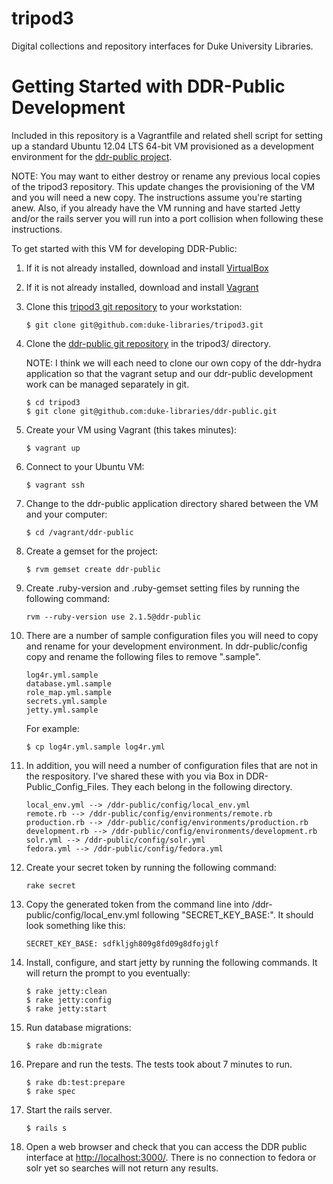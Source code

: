 tripod3
=======

Digital collections and repository interfaces for Duke University Libraries.

Getting Started with DDR-Public Development
===============

Included in this repository is a Vagrantfile and related shell script for setting up a standard Ubuntu 12.04 LTS 64-bit VM provisioned as a development environment for the [ddr-public project](https://github.com/duke-libraries/ddr-public).

NOTE: You may want to either destroy or rename any previous local copies of the tripod3 repository. This update changes the provisioning of the VM and you will need a new copy. The instructions assume you're starting anew. Also, if you already have the VM running and have started Jetty and/or the rails server you will run into a port collision when following these instructions.

To get started with this VM for developing DDR-Public:

1. If it is not already installed, download and install [VirtualBox](https://www.virtualbox.org/wiki/Downloads)

2. If it is not already installed, download and install [Vagrant](https://www.vagrantup.com/downloads.html)

3. Clone this [tripod3 git repository](https://github.com/duke-libraries/tripod3) to your workstation:

    ```
    $ git clone git@github.com:duke-libraries/tripod3.git
    ```

4. Clone the [ddr-public git repository](https://github.com/duke-libraries/ddr-public) in the tripod3/ directory.

    NOTE: I think we will each need to clone our own copy of the ddr-hydra application so that the vagrant setup and our ddr-public development work can be managed separately in git.

    ```
    $ cd tripod3
    $ git clone git@github.com:duke-libraries/ddr-public.git
    ```

5. Create your VM using Vagrant (this takes minutes):

    ```
    $ vagrant up
    ```

6. Connect to your Ubuntu VM:

    ```
    $ vagrant ssh
    ```

7. Change to the ddr-public application directory shared between the VM and your computer:

    ```
    $ cd /vagrant/ddr-public
    ```

8. Create a gemset for the project:
    
    ```
    $ rvm gemset create ddr-public
    ```

9. Create .ruby-version and .ruby-gemset setting files by running the following command:
    
    ```
    rvm --ruby-version use 2.1.5@ddr-public
    ```

10. There are a number of sample configuration files you will need to copy and rename for your development environment. In ddr-public/config copy and rename the following files to remove ".sample".

    ```
    log4r.yml.sample
    database.yml.sample
    role_map.yml.sample
    secrets.yml.sample
    jetty.yml.sample
    ```

    For example:
    ```
    $ cp log4r.yml.sample log4r.yml
    ```

11. In addition, you will need a number of configuration files that are not in the respository. I've shared these with you via Box in DDR-Public_Config_Files. They each belong in the following directory.

    ```
    local_env.yml --> /ddr-public/config/local_env.yml
    remote.rb --> /ddr-public/config/environments/remote.rb
    production.rb --> /ddr-public/config/environments/production.rb
    development.rb --> /ddr-public/config/environments/development.rb
    solr.yml --> /ddr-public/config/solr.yml
    fedora.yml --> /ddr-public/config/fedora.yml
    ```

12. Create your secret token by running the following command:

    ```
    rake secret
    ```

13. Copy the generated token from the command line into /ddr-public/config/local_env.yml following "SECRET_KEY_BASE:". It should look something like this:

    ```
    SECRET_KEY_BASE: sdfkljgh809g8fd09g8dfojglf
    ```

14. Install, configure, and start jetty by running the following commands. It will return the prompt to you eventually:

    ```
    $ rake jetty:clean
    $ rake jetty:config
    $ rake jetty:start
    ```

15. Run database migrations:
    
    ```
    $ rake db:migrate
    ```

16. Prepare and run the tests. The tests took about 7 minutes to run.

    ```
    $ rake db:test:prepare
    $ rake spec
    ```
17. Start the rails server.

    ```
    $ rails s
    ```

18. Open a web browser and check that you can access the DDR public interface at [http://localhost:3000/](http://localhost:3000/). There is no connection to fedora or solr yet so searches will not return any results.
